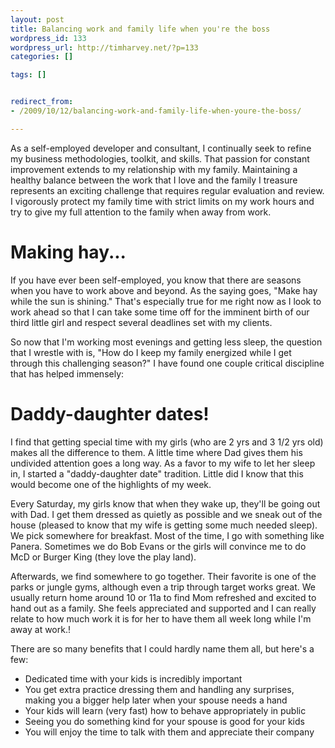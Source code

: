 ```yaml
---
layout: post
title: Balancing work and family life when you're the boss
wordpress_id: 133
wordpress_url: http://timharvey.net/?p=133
categories: []

tags: []


redirect_from:
- /2009/10/12/balancing-work-and-family-life-when-youre-the-boss/

---
```

As a self-employed developer and consultant, I continually seek to refine my business methodologies, toolkit, and skills. That passion for constant improvement extends to my relationship with my family. Maintaining a healthy balance between the work that I love and the family I treasure represents an exciting challenge that requires regular evaluation and review. I vigorously protect my family time with strict limits on my work hours and try to give my full attention to the family when away from work.

# Making hay...

If you have ever been self-employed, you know that there are seasons when you have to work above and beyond. As the saying goes, "Make hay while the sun is shining." That's especially true for me right now as I look to work ahead so that I can take some time off for the imminent birth of our third little girl and respect several deadlines set with my clients.

So now that I'm working most evenings and getting less sleep, the question that I wrestle with is, "How do I keep my family energized while I get through this challenging season?" I have found one couple critical discipline that has helped immensely:

# Daddy-daughter dates!

I find that getting special time with my girls (who are 2 yrs and 3 1/2 yrs old) makes all the difference to them. A little time where Dad gives them his undivided attention goes a long way. As a favor to my wife to let her sleep in, I started a "daddy-daughter date" tradition. Little did I know that this would become one of the highlights of my week.

Every Saturday, my girls know that when they wake up, they'll be going out with Dad. I get them dressed as quietly as possible and we sneak out of the house (pleased to know that my wife is getting some much needed sleep). We pick somewhere for breakfast. Most of the time, I go with something like Panera. Sometimes we do Bob Evans or the girls will convince me to do McD or Burger King (they love the play land).

Afterwards, we find somewhere to go together. Their favorite is one of the parks or jungle gyms, although even a trip through target works great. We usually return home around 10 or 11a to find Mom refreshed and excited to hand out as a family. She feels appreciated and supported and I can really relate to how much work it is for her to have them all week long while I'm away at work.!

There are so many benefits that I could hardly name them all, but here's a few:
* Dedicated time with your kids is incredibly important
* You get extra practice dressing them and handling any surprises, making you a bigger help later when your spouse needs a hand
* Your kids will learn (very fast) how to behave appropriately in public
* Seeing you do something kind for your spouse is good for your kids
* You will enjoy the time to talk with them and appreciate their company
